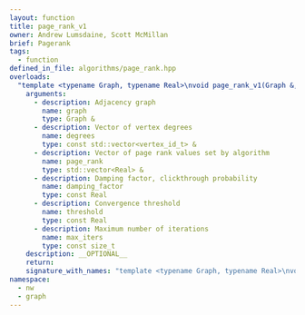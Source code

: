 ```yaml
---
layout: function
title: page_rank_v1
owner: Andrew Lumsdaine, Scott McMillan
brief: Pagerank
tags:
  - function
defined_in_file: algorithms/page_rank.hpp
overloads:
  "template <typename Graph, typename Real>\nvoid page_rank_v1(Graph &, const std::vector<vertex_id_t> &, std::vector<Real> &, const Real, const Real, const size_t)":
    arguments:
      - description: Adjacency graph
        name: graph
        type: Graph &
      - description: Vector of vertex degrees
        name: degrees
        type: const std::vector<vertex_id_t> &
      - description: Vector of page rank values set by algorithm
        name: page_rank
        type: std::vector<Real> &
      - description: Damping factor, clickthrough probability
        name: damping_factor
        type: const Real
      - description: Convergence threshold
        name: threshold
        type: const Real
      - description: Maximum number of iterations
        name: max_iters
        type: const size_t
    description: __OPTIONAL__
    return: 
    signature_with_names: "template <typename Graph, typename Real>\nvoid page_rank_v1(Graph & graph, const std::vector<vertex_id_t> & degrees, std::vector<Real> & page_rank, const Real damping_factor, const Real threshold, const size_t max_iters)"
namespace:
  - nw
  - graph
---
```

